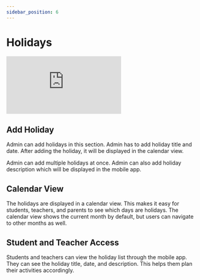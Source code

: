 ```yaml
---
sidebar_position: 6
---
```


# Holidays

<div class="container-iframe">
  <iframe class="responsive-iframe" src="https://www.youtube.com/embed/xvgLHLHp54w" frameborder="0" allowfullscreen>
    Your browser doesn't support iframes. <a href="https://www.youtube.com/watch?v=xvgLHLHp54w">Click Here To View The Video on YouTube</a>
  </iframe>
</div>

## Add Holiday

Admin can add holidays in this section. Admin has to add holiday title and date. After adding the holiday, it will be displayed in the calendar view.

Admin can add multiple holidays at once. Admin can also add holiday description which will be displayed in the mobile app.

## Calendar View

The holidays are displayed in a calendar view. This makes it easy for students, teachers, and parents to see which days are holidays. The calendar view shows the current month by default, but users can navigate to other months as well.

## Student and Teacher Access

Students and teachers can view the holiday list through the mobile app. They can see the holiday title, date, and description. This helps them plan their activities accordingly. 